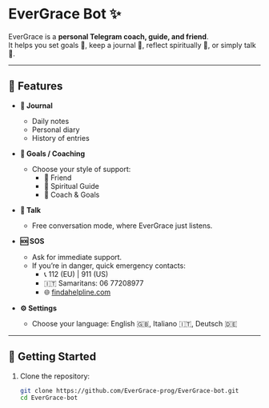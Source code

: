 # EverGrace Bot ✨

EverGrace is a **personal Telegram coach, guide, and friend**.  
It helps you set goals 🎯, keep a journal 📒, reflect spiritually 🙏, or simply talk 💬.

---

## 🌟 Features

- **📒 Journal**
  - Daily notes
  - Personal diary
  - History of entries

- **🎯 Goals / Coaching**
  - Choose your style of support:
    - 👥 Friend
    - 🙏 Spiritual Guide
    - 💪 Coach & Goals

- **💬 Talk**
  - Free conversation mode, where EverGrace just listens.

- **🆘 SOS**
  - Ask for immediate support.
  - If you’re in danger, quick emergency contacts:
    - 📞 112 (EU) | 911 (US)
    - 🇮🇹 Samaritans: 06 77208977
    - 🌐 [findahelpline.com](https://findahelpline.com)

- **⚙️ Settings**
  - Choose your language: English 🇬🇧, Italiano 🇮🇹, Deutsch 🇩🇪

---

## 🚀 Getting Started

1. Clone the repository:
   ```bash
   git clone https://github.com/EverGrace-prog/EverGrace-bot.git
   cd EverGrace-bot
